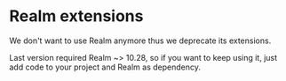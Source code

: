 # Realm extensions

We don't want to use Realm anymore thus we deprecate its extensions.

Last version required Realm ~> 10.28, so if you want to keep using it, just add code to your project and Realm as dependency.